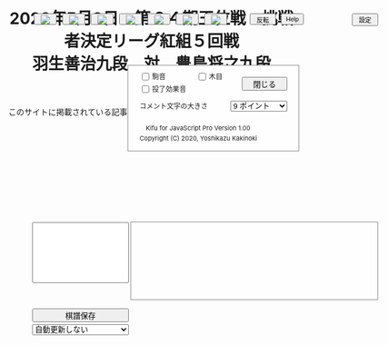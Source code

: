 <!doctype html>
<html><head>
<!-- Global site tag (gtag.js) - Google Analytics -->
<script async="" src="https://www.googletagmanager.com/gtag/js?id=G-0TFZBWY1PK"></script>
<script>
window.dataLayer = window.dataLayer || [];
function gtag(){dataLayer.push(arguments);}
gtag('js', new Date());
gtag('config', 'G-0TFZBWY1PK');
</script>
<meta charset="UTF-8">
<meta name="description" content="将棋の棋譜中継をご覧いただけるページです。">
<meta name="viewport" content="initial-scale=1," user-scalable="yes," minimum-scale="1," maximum-scale="1&quot;">
<meta name="keywords" content="将棋, 棋譜中継, 棋士, 女流棋士">
<title>2023年5月8日　挑戦者決定リーグ紅組５回戦　羽生善治九段　対　豊島将之九段｜第６４期王位戦</title>
<link href="/common/css/style_kifu.css" rel="stylesheet" type="text/css">
</head>
<body id="oui" style="min-width: 500px; margin: 0px;">
<header class="header">
<h1>2023年5月8日　第６４期王位戦　挑戦者決定リーグ紅組５回戦<br>
羽生善治九段　対　豊島将之九段</h1>
<!-- /.header --></header>
<main>
  <!------------- JavaScript ----------->
  <script language="javascript" type="text/javascript">
    const KJ_DIR = "/common/js/kj/";
    const KIF_FILE_NAME = "/oui/kifu/64/oui202305080601.kif";
    const UPDATE_TIME = 1;
    const LEFT_IMAGE = "/oui/kifu/64/oui202305080601_left.jpg";
    const RIGHT_IMAGE = "/oui/kifu/64/oui202305080601_right.jpg";
    const SMALL_HEADER = true;
  </script>
  <script src="/common/js/kj/kj.js"></script>
<!-- /.main --></main><div style="text-align: center;"><canvas width="614" height="610" style="width: 614px; height: 610px; background-color: rgb(238, 245, 221);"></canvas></div><button id="button_top" type="button" style="left: 95px; position: absolute; top: 101.719px; height: 20px; width: 40px; padding: 1px;"><img src="/common/js/kj/Top.gif"></button><button id="button_backr" type="button" style="left: 145px; position: absolute; top: 101.719px; height: 20px; width: 40px; padding: 1px;"><img src="/common/js/kj/BackR.gif"></button><button id="button_back" type="button" style="left: 195px; position: absolute; top: 101.719px; height: 20px; width: 40px; padding: 1px;"><img src="/common/js/kj/Back.gif"></button><button id="button_stop" type="button" style="left: 245px; position: absolute; top: 101.719px; height: 20px; width: 40px; padding: 1px;"><img src="/common/js/kj/Stop.gif"></button><button id="button_next" type="button" style="left: 295px; position: absolute; top: 101.719px; height: 20px; width: 40px; padding: 1px;"><img src="/common/js/kj/Next.gif"></button><button id="button_nextr" type="button" style="left: 345px; position: absolute; top: 101.719px; height: 20px; width: 40px; padding: 1px;"><img src="/common/js/kj/NextR.gif"></button><button id="button_last" type="button" style="left: 395px; position: absolute; top: 101.719px; height: 20px; width: 40px; padding: 1px;"><img src="/common/js/kj/Last.gif"></button><button id="button_flip" type="button" style="left: 475px; font-size: 11px; width: 46px; position: absolute; top: 101.719px; height: 20px; padding: 1px;">反転</button><button id="button_help" type="button" style="left: 530px; font-size: 11px; width: 40px; position: absolute; top: 101.719px; height: 20px; padding: 1px;">Help</button><button id="button_env" type="button" style="font-size: 11px; width: 46px; position: absolute; top: 101.719px; height: 22px; padding: 1px; left: 655px;">設定</button><div style="position: absolute; top: 468.719px; height: 136px; width: 434px; left: 265px; background-color: rgb(254, 254, 254); border: 1px solid rgb(136, 136, 136); overflow-y: scroll; overflow-wrap: anywhere; text-align: left !important;"><p id="comment_p" style="position: absolute; top: 0px; font-size: 11pt; line-height: 140%; margin: 2px;"></p></div><select id="kifu_list" size="7" style="position: absolute; top: 469.719px; left: 92px; width: 170px; font-size: 12px; padding: 0px;"></select><button style="position: absolute; left: 92px; width: 170px; top: 621.719px; height: 24px;">棋譜保存</button><select id="update_select" style="position: absolute; top: 649.719px; left: 92px; width: 170px;"><option value="0">自動更新しない</option><option value="1">自動更新：30秒毎</option><option value="2">自動更新：60秒毎</option><option value="3">自動更新：３分毎</option></select><div class="modal" style="text-align: center; width: 300px; position: absolute; top: 192.719px; left: 260px; height: 150px; background-color: rgb(254, 254, 254); border: 1px solid rgb(136, 136, 136); display: block;"><div class="modal-content" style="padding: 20px;"><p style="position: absolute; top: 90px; font-size: 11px;">　Kifu for JavaScript Pro Version 1.00</p><p style="position: absolute; top: 110px; font-size: 11px;">Copyright (C) 2020, Yoshikazu Kakinoki</p><input type="checkbox" style="position: absolute; top: 10px; left: 20px;"><label style="position: absolute; top: 10px; left: 42px; font-size: 12px;">駒音</label><input type="checkbox" style="position: absolute; top: 10px; left: 120px;"><label style="position: absolute; top: 10px; left: 142px; font-size: 12px;">木目</label><input type="checkbox" style="position: absolute; top: 32px; left: 20px;"><label style="position: absolute; top: 32px; left: 42px; font-size: 12px;">投了効果音</label><label style="position: absolute; top: 62px; left: 20px; font-size: 12px;">コメント文字の大きさ</label><select style="position: absolute; top: 62px; left: 180px; width: 100px;"><option value="9">9 ポイント</option><option value="10">10 ポイント</option><option value="11">11 ポイント</option><option value="12">12 ポイント</option><option value="13">13 ポイント</option><option value="14">14 ポイント</option></select><button style="position: absolute; left: 200px; width: 80px; top: 20px; height: 24px;">閉じる</button></div></div>
<footer class="footer">
<p>このサイトに掲載されている記事・商標等の無断転載を禁じます。</p>
<!-- /.footer --></footer>


<label style="position: absolute; left: 94px; width: 605px; font-size: 15px; top: 74.7188px; text-align: center;"> 　</label></body></html>
